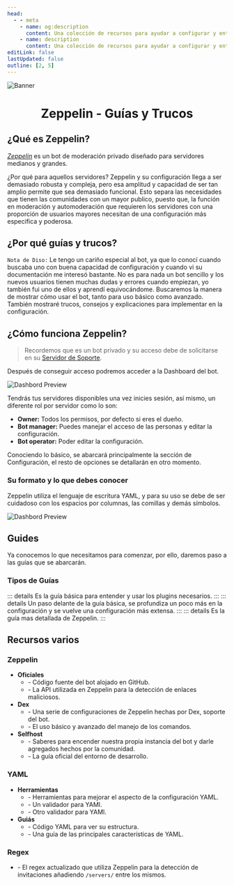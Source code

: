 ```yaml
---
head:
  - - meta
    - name: og:description
      content: Una colección de recursos para ayudar a configurar y entender mejor Zeppelin
    - name: description
      content: Una colección de recursos para ayudar a configurar y entender mejor Zeppelin
editLink: false
lastUpdated: false
outline: [2, 5]
---
```

![Banner](/assets/ZepTricks.png)

<div align=center>
<h1>Zeppelin - Guías y Trucos</h1>
</div>

## ¿Qué es Zeppelin?
*[Zeppelin](https://zeppelin.gg/)* es un bot de moderación privado diseñado para servidores medianos y grandes.

¿Por qué para aquellos servidores? Zeppelin y su configuración llega a ser demasiado robusta y compleja, pero esa amplitud y capacidad de ser tan amplio permite que sea demasiado funcional.
Esto separa las necesidades que tienen las comunidades con un mayor publico, puesto que, la función en moderación y automoderación que requieren los servidores con una proporción de usuarios mayores necesitan de una configuración más especifica y poderosa.

## ¿Por qué guías y trucos?
`Nota de Diso:` Le tengo un cariño especial al bot, ya que lo conocí cuando buscaba uno con buena capacidad de configuración y cuando vi su documentación me interesó bastante. No es para nada un bot sencillo y los nuevos usuarios tienen muchas dudas y errores cuando empiezan, yo también fui uno de ellos y aprendí equivocándome. Buscaremos la manera de mostrar cómo usar el bot, tanto para uso básico como avanzado. También mostraré trucos, consejos y explicaciones para implementar en la configuración.


## ¿Cómo funciona Zeppelin?
> Recordemos que es un bot privado y su acceso debe de solicitarse en su [Servidor de Soporte](https://discord.com/invite/w8njuNu "Zeppelin Discord Server").

Después de conseguir acceso podremos acceder a la Dashboard del bot.

![Dashbord Preview](/assets/DashboardPreview.png)

Tendrás tus servidores disponibles una vez inicies sesión, así mismo, un diferente rol por servidor como lo son:
+ **Owner:** Todos los permisos, por defecto si eres el dueño.
+ **Bot manager:** Puedes manejar el acceso de las personas y editar la configuración.
+ **Bot operator:** Poder editar la configuración.

Conociendo lo básico, se abarcará principalmente la sección de Configuración, el resto de opciones se detallarán en otro momento.

### Su formato y lo que debes conocer
Zeppelin utiliza el lenguaje de escritura YAML, y para su uso se debe de ser cuidadoso con los espacios por columnas, las comillas y demás símbolos.

![Dashbord Preview](/assets/DashboardPreview2.png)

## Guides
Ya conocemos lo que necesitamos para comenzar, por ello, daremos paso a las guías que se abarcarán.

### Tipos de Guías

::: details <Badge type="tip" text="Guía Básica" />
Es la guía básica para entender y usar los plugins necesarios.
:::
::: details <Badge type="warning" text="Guía Media" />
Un paso delante de la guía básica, se profundiza un poco más en la configuración y se vuelve una configuración más extensa.
:::
::: details <Badge type="danger" text="Guía Avanzada" />
Es la guía mas detallada de Zeppelin.
:::

## Recursos varios

### Zeppelin
- **Oficiales**
    - [<Badge type="tip" text="Código Fuente" />](https://github.com/ZeppelinBot/Zeppelin/) - Código fuente del bot alojado en GitHub.
    - [<Badge type="tip" text="Phisherman" />](https://phisherman.gg/) - La API utilizada en Zeppelin para la detección de enlaces maliciosos.
- **Dex**
    - [<Badge type="tip" text="Zep by Dex" />](https://github.com/shoaibsajid1/Zeppelin#zep-by-dex) - Una serie de configuraciones de Zeppelin hechas por Dex, soporte del bot.
    - [<Badge type="tip" text="Zeppelin Handbook" />](https://docs.google.com/presentation/d/e/2PACX-1vQTFZW4NiJicngfAv36tLlWG5XjktVyZhljekOkzUyzsktwcNCH_Zm82Dm3r1c7S7vKOArJ6XIO5azC/pub?start=true#slide=id.gc6f9e470d_0_0) - El uso básico y avanzado del manejo de los comandos.
- **Selfhost**
    - [<Badge type="tip" text="Zeppelin Wiki" />](https://zeppelin.wiki/) - Saberes para encender nuestra propia instancia del bot y darle agregados hechos por la comunidad.
    - [<Badge type="tip" text="Zeppelin Development" />](https://github.com/ZeppelinBot/Zeppelin/blob/master/DEVELOPMENT.md) - La guía oficial del entorno de desarrollo.

### YAML
- **Herramientas**
    - [<Badge type="danger" text="YAML Online Tools" />](https://onlineyamltools.com/) - Herramientas para mejorar el aspecto de la configuración YAML.
    - [<Badge type="danger" text="YAML Validator" />](https://www.yamllint.com/) - Un validador para YAMl.
    - [<Badge type="danger" text="JSON | YAML Validator" />](https://jsonformatter.org/yaml-validator) - Otro validador para YAMl.
- **Guiás**
    - [<Badge type="danger" text="LearnXinYMinutes | YAML" />](https://learnxinyminutes.com/docs/yaml/) - Código YAML para ver su estructura.
    - [<Badge type="danger" text="Learn YAML" />](https://www.tutorialspoint.com/yaml/index.htm) - Una guía de las principales características de YAML.

### Regex
- [<Badge type="info" text="Invites" />](https://regex101.com/r/PqFR1G/1) - El regex actualizado que utiliza Zeppelin para la detección de invitaciones añadiendo `/servers/` entre los mismos.
